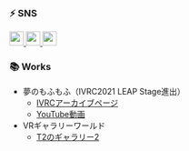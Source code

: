 <!---
- 👋 Hi, I’m @Tom4c3
- 👀 I’m interested in Virtual Reality.
- 🌱 I’m currently learning Unity, C#, and Control Engineering.
- 💞️ I’m looking to collaborate on VR developments.
- 📫 How to reach me : Twitter @T_4c3
--->

<!---
Tom4c3/Tom4c3 is a ✨ special ✨ repository because its `README.md` (this file) appears on your GitHub profile.
You can click the Preview link to take a look at your changes.
--->


### ⚡ SNS

<a href="http://twitter.com/T_4c3">
  <img height="25" src="https://img.shields.io/badge/Twitter--1DA1F2.svg?logo=twitter&style=for-the-badge&url=https%3A%2F%2Ftwitter.com%2Fxrdnk" />
</a>
<a href="https://qiita.com/T_4c3">
  <img height="25" src="https://img.shields.io/badge/Qiita--55C500.svg?logo=qiita&style=for-the-badge">
</a>
<a href="https://www.pixiv.net/users/33003714">
  <img height="25" src="https://img.shields.io/badge/pixiv--1DA1F2.svg?logo=pixiv&style=for-the-badge">
</a>

<!---
### 🏫 Education
* 熊本大学大学院自然科学教育部情報電気工学専攻（2022.4～）
* 熊本大学工学部情報電気工学科卒業（2022.3）
* 大分県立中津南高校卒業（2018.3)


### 📚 Qualifications

* 日本バーチャルリアリティ学会認定上級バーチャルリアリティ技術者 Senior Virtual Reality Specialist（2020）
* TOEIC® IP Listening & Reading Test Score：845（2020）
* 実用英語技能検定2級（2016）

### 🎀 Organization
* <a href="https://sites.google.com/view/kuma-vr/home" target="_blank">KuMA（Kumamoto university Metaverse Architect）</a>	
--->
### 📚 Works
* 夢のもふもふ（IVRC2021 LEAP Stage進出）
  * <a href="http://ivrc.net/archive/%E5%A4%A2%E3%81%AE%E3%82%82%E3%81%B5%E3%82%82%E3%81%B52021/">IVRCアーカイブページ</a>
  * <a href="https://www.youtube.com/watch?v=HyIg_uiaX70">YouTube動画</a>
* VRギャラリーワールド
  * <a href="https://cluster.mu/w/65a3273e-43e0-423c-b711-0fcd88d2a871">T2のギャラリー2</a>


<!---
### 🗣️ LT / Session Talk
🖼
#### 2022
* バーチャル熊大（熊本大学 DESIGN AWARD 2020入賞）
  * <a href="https://cluster.mu/w/3ad13742-9778-472a-a9ec-2f7bb44319bb">clusterワールド</a>
  * <a href="http://cedec.kumamoto-u.ac.jp/designAward/2020/result.html">熊本大学DESIGN AWARD 2020ページ</a>
* 
--->

